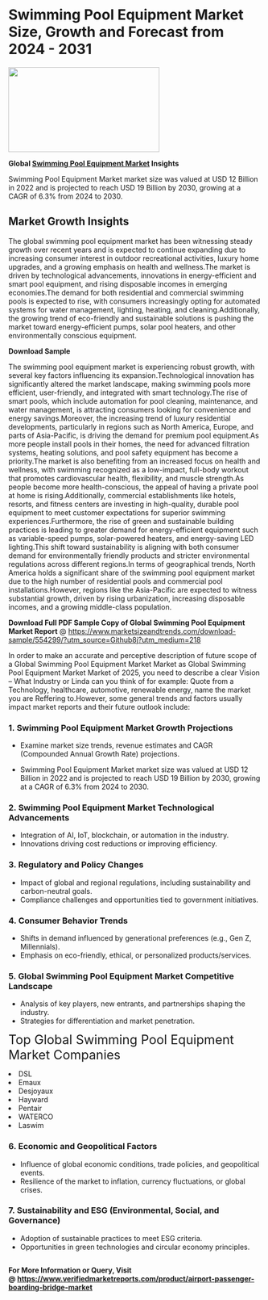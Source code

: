 <H1>Swimming Pool Equipment Market Size, Growth and Forecast from 2024 - 2031</H1><img class="aligncenter size-medium wp-image-584254" src="https://thirdeyenews.in/wp-content/uploads/2024/09/Global-Market-Research-300x168.jpeg" alt="" width="300" height="168" /><p><strong>Global&nbsp;<a href="https://www.marketsizeandtrends.com/download-sample/554299/?utm_source=Github8j?utm_medium=218">Swimming Pool Equipment Market</a> Insights</strong></p><p>Swimming Pool Equipment Market market size was valued at USD 12 Billion in 2022 and is projected to reach USD 19 Billion by 2030, growing at a CAGR of 6.3% from 2024 to 2030.</p><p><h2>Market Growth Insights</h2> <p>The global swimming pool equipment market has been witnessing steady growth over recent years and is expected to continue expanding due to increasing consumer interest in outdoor recreational activities, luxury home upgrades, and a growing emphasis on health and wellness.The market is driven by technological advancements, innovations in energy-efficient and smart pool equipment, and rising disposable incomes in emerging economies.The demand for both residential and commercial swimming pools is expected to rise, with consumers increasingly opting for automated systems for water management, lighting, heating, and cleaning.Additionally, the growing trend of eco-friendly and sustainable solutions is pushing the market toward energy-efficient pumps, solar pool heaters, and other environmentally conscious equipment.</p> <p><strong>Download Sample</strong></p> <p>The swimming pool equipment market is experiencing robust growth, with several key factors influencing its expansion.Technological innovation has significantly altered the market landscape, making swimming pools more efficient, user-friendly, and integrated with smart technology.The rise of smart pools, which include automation for pool cleaning, maintenance, and water management, is attracting consumers looking for convenience and energy savings.Moreover, the increasing trend of luxury residential developments, particularly in regions such as North America, Europe, and parts of Asia-Pacific, is driving the demand for premium pool equipment.As more people install pools in their homes, the need for advanced filtration systems, heating solutions, and pool safety equipment has become a priority.The market is also benefiting from an increased focus on health and wellness, with swimming recognized as a low-impact, full-body workout that promotes cardiovascular health, flexibility, and muscle strength.As people become more health-conscious, the appeal of having a private pool at home is rising.Additionally, commercial establishments like hotels, resorts, and fitness centers are investing in high-quality, durable pool equipment to meet customer expectations for superior swimming experiences.Furthermore, the rise of green and sustainable building practices is leading to greater demand for energy-efficient equipment such as variable-speed pumps, solar-powered heaters, and energy-saving LED lighting.This shift toward sustainability is aligning with both consumer demand for environmentally friendly products and stricter environmental regulations across different regions.In terms of geographical trends, North America holds a significant share of the swimming pool equipment market due to the high number of residential pools and commercial pool installations.However, regions like the Asia-Pacific are expected to witness substantial growth, driven by rising urbanization, increasing disposable incomes, and a growing middle-class population.<p><span class=""><strong>Download Full PDF Sample Copy of Global Swimming Pool Equipment Market Report</strong> @ <a href="https://www.marketsizeandtrends.com/download-sample/554299/?utm_source=Github8j?utm_medium=218" target="_blank">https://www.marketsizeandtrends.com/download-sample/554299/?utm_source=Github8j?utm_medium=218</a></span></p><p>In order to make an accurate and perceptive description of future scope of a Global&nbsp;Swimming Pool Equipment Market Market as Global&nbsp;Swimming Pool Equipment Market Market of 2025, you need to describe a clear Vision &ndash; What Industry or Linda can you think of for example: Quote from a Technology, healthcare, automotive, renewable energy, name the market you are Reffering to.However, some general trends and factors usually impact market reports and their future outlook include:</p><h3>1.&nbsp;<strong>Swimming Pool Equipment Market Growth Projections</strong></h3><ul><li>Examine market size trends, revenue estimates and CAGR (Compounded Annual Growth Rate) projections.</li><li><p>Swimming Pool Equipment Market market size was valued at USD 12 Billion in 2022 and is projected to reach USD 19 Billion by 2030, growing at a CAGR of 6.3% from 2024 to 2030.</p></li></ul><h3>2.&nbsp;<strong>Swimming Pool Equipment Market Technological Advancements</strong></h3><ul><li>Integration of AI, IoT, blockchain, or automation in the industry.</li><li>Innovations driving cost reductions or improving efficiency.</li></ul><h3>3.&nbsp;<strong>Regulatory and Policy Changes</strong></h3><ul><li>Impact of global and regional regulations, including sustainability and carbon-neutral goals.</li><li>Compliance challenges and opportunities tied to government initiatives.</li></ul><h3>4.&nbsp;<strong>Consumer Behavior Trends</strong></h3><ul><li>Shifts in demand influenced by generational preferences (e.g., Gen Z, Millennials).</li><li>Emphasis on eco-friendly, ethical, or personalized products/services.</li></ul><h3>5.&nbsp;<strong>Global Swimming Pool Equipment Market Competitive Landscape</strong></h3><ul><li>Analysis of key players, new entrants, and partnerships shaping the industry.</li><li>Strategies for differentiation and market penetration.</li></ul><p data-pm-slice="1 1 []"><span style="color: inherit; font-family: inherit; font-size: 25px;">Top Global Swimming Pool Equipment Market Companies</span></p><div class="" data-test-id=""><p><li>DSL</li><li> Emaux</li><li> Desjoyaux</li><li> Hayward</li><li> Pentair</li><li> WATERCO</li><li> Laswim</li></p></div><h3>6.&nbsp;<strong>Economic and Geopolitical Factors</strong></h3><ul><li>Influence of global economic conditions, trade policies, and geopolitical events.</li><li>Resilience of the market to inflation, currency fluctuations, or global crises.</li></ul><h3>7.&nbsp;<strong>Sustainability and ESG (Environmental, Social, and Governance)</strong></h3><ul><li>Adoption of sustainable practices to meet ESG criteria.</li><li>Opportunities in green technologies and circular economy principles.</li></ul><h2><strong style="font-size: 14px;">For More Information or Query, Visit @&nbsp;</strong><a style="background-color: #ffffff; font-size: 14px;" href="https://www.marketsizeandtrends.com/report/swimming-pool-equipment-market/" target="_blank">https://www.verifiedmarketreports.com/product/airport-passenger-boarding-bridge-market</a></h2>